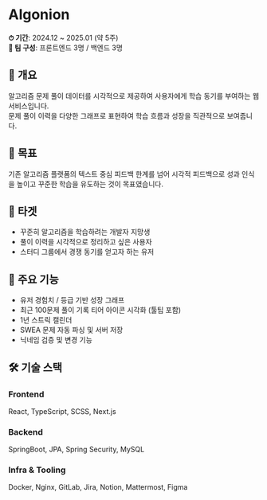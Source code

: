 # Algonion

**⏱ 기간**: 2024.12 ~ 2025.01 (약 5주)  
**👥 팀 구성**: 프론트엔드 3명 / 백엔드 3명

## 📌 개요  
알고리즘 문제 풀이 데이터를 시각적으로 제공하여 사용자에게 학습 동기를 부여하는 웹 서비스입니다.  
문제 풀이 이력을 다양한 그래프로 표현하여 학습 흐름과 성장을 직관적으로 보여줍니다.

## 🎯 목표  
기존 알고리즘 플랫폼의 텍스트 중심 피드백 한계를 넘어
시각적 피드백으로 성과 인식을 높이고 꾸준한 학습을 유도하는 것이 목표였습니다.

## 🎯 타겟  
- 꾸준히 알고리즘을 학습하려는 개발자 지망생
- 풀이 이력을 시각적으로 정리하고 싶은 사용자
- 스터디 그룹에서 경쟁 동기를 얻고자 하는 유저

## 🧩 주요 기능  
- 유저 경험치 / 등급 기반 성장 그래프  
- 최근 100문제 풀이 기록 티어 아이콘 시각화 (툴팁 포함)  
- 1년 스트릭 캘린더  
- SWEA 문제 자동 파싱 및 서버 저장  
- 닉네임 검증 및 변경 기능

## 🛠 기술 스택

### Frontend  
React, TypeScript, SCSS, Next.js  

### Backend  
SpringBoot, JPA, Spring Security, MySQL  

### Infra & Tooling  
Docker, Nginx, GitLab, Jira, Notion, Mattermost, Figma